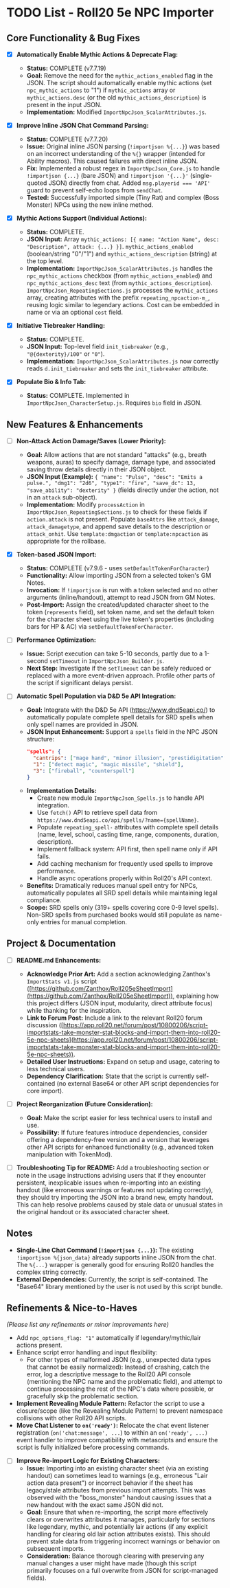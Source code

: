 # TODO List - Roll20 5e NPC Importer

## Core Functionality & Bug Fixes

- [x] **Automatically Enable Mythic Actions & Deprecate Flag:**
    - **Status:** COMPLETE (v7.7.19)
    - **Goal:** Remove the need for the `mythic_actions_enabled` flag in the JSON. The script should automatically enable mythic actions (set `npc_mythic_actions` to "1") if `mythic_actions` array or `mythic_actions.desc` (or the old `mythic_actions_description`) is present in the input JSON.
    - **Implementation:** Modified `ImportNpcJson_ScalarAttributes.js`.

- [x] **Improve Inline JSON Chat Command Parsing:**
    - **Status:** COMPLETE (v7.7.20)
    - **Issue:** Original inline JSON parsing (`!importjson %{...}`) was based on an incorrect understanding of the `%{}` wrapper (intended for Ability macros). This caused failures with direct inline JSON.
    - **Fix:** Implemented a robust regex in `ImportNpcJson_Core.js` to handle `!importjson {...}` (bare JSON) and `!importjson '{...}'` (single-quoted JSON) directly from chat. Added `msg.playerid === 'API'` guard to prevent self-echo loops from `sendChat`.
    - **Tested:** Successfully imported simple (Tiny Rat) and complex (Boss Monster) NPCs using the new inline method.

- [x] **Mythic Actions Support (Individual Actions):**
    - **Status:** COMPLETE.
    - **JSON Input:** Array `mythic_actions: [{ name: "Action Name", desc: "Description", attack: {...} }]`. `mythic_actions_enabled` (boolean/string "0"/"1") and `mythic_actions_description` (string) at the top level.
    - **Implementation:** `ImportNpcJson_ScalarAttributes.js` handles the `npc_mythic_actions` checkbox (from `mythic_actions_enabled`) and `npc_mythic_actions_desc` text (from `mythic_actions_description`). `ImportNpcJson_RepeatingSections.js` processes the `mythic_actions` array, creating attributes with the prefix `repeating_npcaction-m_`, reusing logic similar to legendary actions. Cost can be embedded in name or via an optional `cost` field.

- [x] **Initiative Tiebreaker Handling:**
    - **Status:** COMPLETE.
    - **JSON Input:** Top-level field `init_tiebreaker` (e.g., `"@{dexterity}/100"` or `"0"`).
    - **Implementation:** `ImportNpcJson_ScalarAttributes.js` now correctly reads `d.init_tiebreaker` and sets the `init_tiebreaker` attribute.

- [x] **Populate Bio & Info Tab:**
    - **Status:** COMPLETE. Implemented in `ImportNpcJson_CharacterSetup.js`. Requires `bio` field in JSON.

## New Features & Enhancements

- [ ] **Non-Attack Action Damage/Saves (Lower Priority):**
    - **Goal:** Allow actions that are not standard "attacks" (e.g., breath weapons, auras) to specify damage, damage type, and associated saving throw details directly in their JSON object.
    - **JSON Input (Example):** `{ "name": "Pulse", "desc": "Emits a pulse.", "dmg1": "2d6", "type1": "fire", "save_dc": 13, "save_ability": "dexterity" }` (fields directly under the action, not in an `attack` sub-object).
    - **Implementation:** Modify `processAction` in `ImportNpcJson_RepeatingSections.js` to check for these fields if `action.attack` is not present. Populate `baseAttrs` like `attack_damage`, `attack_damagetype`, and append save details to the description or `attack_onhit`. Use `template:dmgaction` or `template:npcaction` as appropriate for the rollbase.

- [x] **Token-based JSON Import:**
    - **Status:** COMPLETE (v7.9.6 - uses `setDefaultTokenForCharacter`)
    - **Functionality:** Allow importing JSON from a selected token's GM Notes.
    - **Invocation:** If `!importjson` is run with a token selected and no other arguments (inline/handout), attempt to read JSON from GM Notes.
    - **Post-Import:** Assign the created/updated character sheet to the token (`represents` field), set token name, and set the default token for the character sheet using the live token's properties (including bars for HP & AC) via `setDefaultTokenForCharacter`.

- [ ] **Performance Optimization:**
    - **Issue:** Script execution can take 5-10 seconds, partly due to a 1-second `setTimeout` in `ImportNpcJson_Builder.js`.
    - **Next Step:** Investigate if the `setTimeout` can be safely reduced or replaced with a more event-driven approach. Profile other parts of the script if significant delays persist.

- [ ] **Automatic Spell Population via D&D 5e API Integration:**
    - **Goal:** Integrate with the D&D 5e API (https://www.dnd5eapi.co/) to automatically populate complete spell details for SRD spells when only spell names are provided in JSON.
    - **JSON Input Enhancement:** Support a `spells` field in the NPC JSON structure:
      ```json
      "spells": {
        "cantrips": ["mage hand", "minor illusion", "prestidigitation"],
        "1": ["detect magic", "magic missile", "shield"],
        "3": ["fireball", "counterspell"]
      }
      ```
    - **Implementation Details:**
      - Create new module `ImportNpcJson_Spells.js` to handle API integration.
      - Use `fetch()` API to retrieve spell data from `https://www.dnd5eapi.co/api/spells/?name={spellName}`.
      - Populate `repeating_spell-` attributes with complete spell details (name, level, school, casting time, range, components, duration, description).
      - Implement fallback system: API first, then spell name only if API fails.
      - Add caching mechanism for frequently used spells to improve performance.
      - Handle async operations properly within Roll20's API context.
    - **Benefits:** Dramatically reduces manual spell entry for NPCs, automatically populates all SRD spell details while maintaining legal compliance.
    - **Scope:** SRD spells only (319+ spells covering core 0-9 level spells). Non-SRD spells from purchased books would still populate as name-only entries for manual completion.

## Project & Documentation

- [ ] **README.md Enhancements:**
    - **Acknowledge Prior Art:** Add a section acknowledging Zanthox's `ImportStats v1.js` script ([https://github.com/Zanthox/Roll205eSheetImport](https://github.com/Zanthox/Roll205eSheetImport)), explaining how this project differs (JSON input, modularity, direct attribute focus) while thanking for the inspiration.
    - **Link to Forum Post:** Include a link to the relevant Roll20 forum discussion ([https://app.roll20.net/forum/post/10800206/script-importstats-take-monster-stat-blocks-and-import-them-into-roll20-5e-npc-sheets](https://app.roll20.net/forum/post/10800206/script-importstats-take-monster-stat-blocks-and-import-them-into-roll20-5e-npc-sheets)).
    - **Detailed User Instructions:** Expand on setup and usage, catering to less technical users.
    - **Dependency Clarification:** State that the script is currently self-contained (no external Base64 or other API script dependencies for core import).

- [ ] **Project Reorganization (Future Consideration):**
    - **Goal:** Make the script easier for less technical users to install and use.
    - **Possibility:** If future features introduce dependencies, consider offering a dependency-free version and a version that leverages other API scripts for enhanced functionality (e.g., advanced token manipulation with TokenMod).

- [ ] **Troubleshooting Tip for README:** Add a troubleshooting section or note in the usage instructions advising users that if they encounter persistent, inexplicable issues when re-importing into an existing handout (like erroneous warnings or features not updating correctly), they should try importing the JSON into a brand new, empty handout. This can help resolve problems caused by stale data or unusual states in the original handout or its associated character sheet.

## Notes

- **Single-Line Chat Command (`!importjson {...}`):** The existing `!importjson %{json_data}` already supports inline JSON from the chat. The `%{...}` wrapper is generally good for ensuring Roll20 handles the complex string correctly.
- **External Dependencies:** Currently, the script is self-contained. The "Base64" library mentioned by the user is not used by this script bundle.

## Refinements & Nice-to-Haves

*(Please list any refinements or minor improvements here)*

- Add `npc_options_flag: "1"` automatically if legendary/mythic/lair actions present.
- Enhance script error handling and input flexibility:
   - For other types of malformed JSON (e.g., unexpected data types that cannot be easily normalized): Instead of crashing, catch the error, log a descriptive message to the Roll20 API console (mentioning the NPC name and the problematic field), and attempt to continue processing the rest of the NPC's data where possible, or gracefully skip the problematic section.
- **Implement Revealing Module Pattern:** Refactor the script to use a closure/scope (like the Revealing Module Pattern) to prevent namespace collisions with other Roll20 API scripts.
- **Move Chat Listener to `on('ready')`:** Relocate the chat event listener registration (`on('chat:message', ...`) to within an `on('ready', ...)` event handler to improve compatibility with metascripts and ensure the script is fully initialized before processing commands.

- [ ] **Improve Re-import Logic for Existing Characters:**
    - **Issue:** Importing into an existing character sheet (via an existing handout) can sometimes lead to warnings (e.g., erroneous "Lair action data present") or incorrect behavior if the sheet has legacy/stale attributes from previous import attempts. This was observed with the "boss_monster" handout causing issues that a new handout with the exact same JSON did not.
    - **Goal:** Ensure that when re-importing, the script more effectively clears or overwrites attributes it manages, particularly for sections like legendary, mythic, and potentially lair actions (if any explicit handling for clearing old lair action attributes exists). This should prevent stale data from triggering incorrect warnings or behavior on subsequent imports.
    - **Consideration:** Balance thorough clearing with preserving any manual changes a user might have made (though this script primarily focuses on a full overwrite from JSON for script-managed fields). 